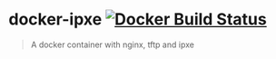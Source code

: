 # docker-ipxe [![Docker Build Status](https://img.shields.io/docker/build/merhylstudio/ipxe.svg)](https://hub.docker.com/r/merhylstudio/ipxe/)

> A docker container with nginx, tftp and ipxe
